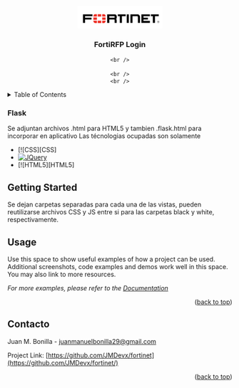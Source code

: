 <a name="readme-top"></a>
<!--


[![Contributors][contributors-shield]][contributors-url]
[![Forks][forks-shield]][forks-url]
[![Stargazers][stars-shield]][stars-url]
[![Issues][issues-shield]][issues-url]
[![MIT License][license-shield]][license-url]
[![LinkedIn][linkedin-shield]][linkedin-url]



<!-- PROJECT LOGO -->
<br />
<div align="center">
  <a href="https://github.com/othneildrew/Best-README-Template">
    <img src="white-tech/fortinet-logo.png" alt="Logo" width="190" >
  </a>

  <h3 align="center"> FortiRFP Login</h3>

  <p align="center">

    <br />

    <br />
    <br />

   
  </p>
</div>



<!-- TABLE OF CONTENTS -->
<details>
  <summary>Table of Contents</summary>
  <ol>
    <li>
      <ul>
        <li><a href="#built-with">Built With</a></li>
      </ul>
    </li>
    <li>
      <a href="#getting-started">Getting Started</a>
      <ul>
        <li><a href="#prerequisites">Prerequisites</a></li>
        <li><a href="#installation">Installation</a></li>
      </ul>
    </li>
    <li><a href="#usage">Usage</a></li>
    <li><a href="#roadmap">Roadmap</a></li>
    <li><a href="#contributing">Contributing</a></li>
    <li><a href="#license">License</a></li>
    <li><a href="#contact">Contact</a></li>
    <li><a href="#acknowledgments">Acknowledgments</a></li>
  </ol>
</details>







### Flask 

Se adjuntan archivos .html para HTML5 y tambien .flask.html para incorporar en aplicativo
Las técnologias ocupadas son solamente
* [![CSS][CSS]
* [![JQuery][JQuery.com]][JQuery-url]
* [![HTML5][HTML5]



<!-- GETTING STARTED -->
## Getting Started

Se dejan carpetas separadas para cada una de las vistas, pueden reutilizarse archivos CSS y JS entre si para las carpetas black y white, respectivamente.




<!-- USAGE EXAMPLES -->
## Usage

Use this space to show useful examples of how a project can be used. Additional screenshots, code examples and demos work well in this space. You may also link to more resources.

_For more examples, please refer to the [Documentation](https://example.com)_

<p align="right">(<a href="#readme-top">back to top</a>)</p>





<!-- CONTACT -->
## Contacto

Juan M. Bonilla -  juanmanuelbonilla29@gmail.com

Project Link: [https://github.com/JMDevx/fortinet](https://github.com/JMDevx/fortinet/)

<p align="right">(<a href="#readme-top">back to top</a>)</p>





[Bootstrap.com]: https://img.shields.io/badge/Bootstrap-563D7C?style=for-the-badge&logo=bootstrap&logoColor=white
[Bootstrap-url]: https://getbootstrap.com
[JQuery.com]: https://img.shields.io/badge/jQuery-0769AD?style=for-the-badge&logo=jquery&logoColor=white
[JQuery-url]: https://jquery.com 
